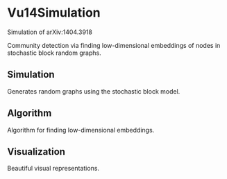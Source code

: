 # Vu14Simulation
Simulation of arXiv:1404.3918

Community detection via finding low-dimensional embeddings of nodes in stochastic block random graphs.

## Simulation
Generates random graphs using the stochastic block model.

## Algorithm
Algorithm for finding low-dimensional embeddings.

## Visualization
Beautiful visual representations.
